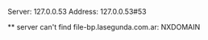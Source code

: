Server:		127.0.0.53
Address:	127.0.0.53#53

** server can't find file-bp.lasegunda.com.ar: NXDOMAIN


